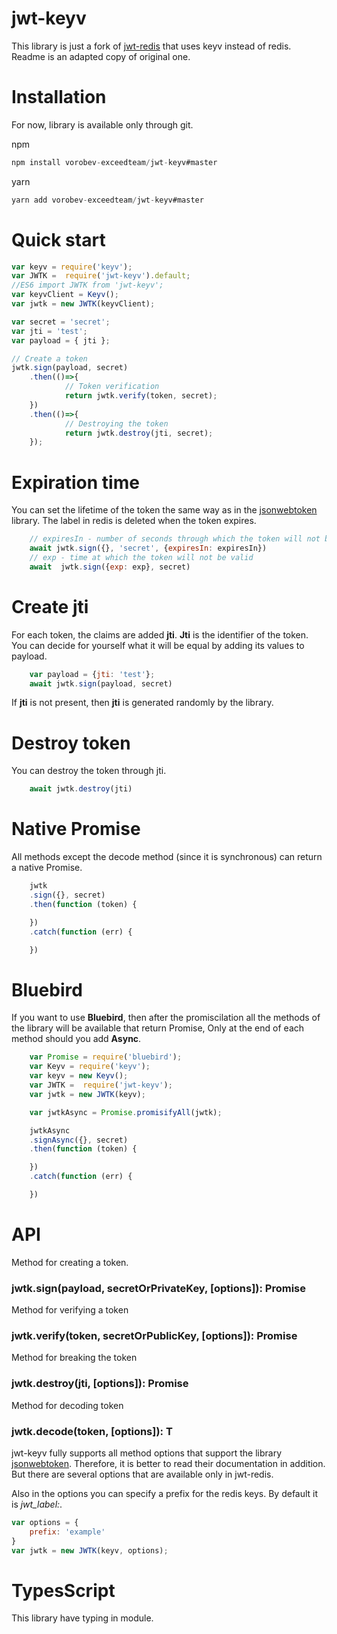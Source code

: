 # jwt-keyv

This library is just a fork of [jwt-redis](https://github.com/Natashkinsasha/jwt-redis-v2) that uses keyv instead of redis. Readme is an adapted copy of original one.


# Installation

For now, library is available only through git.

npm
```javascript
npm install vorobev-exceedteam/jwt-keyv#master
```
yarn
```javascript
yarn add vorobev-exceedteam/jwt-keyv#master
```


# Quick start

```javascript
var keyv = require('keyv');
var JWTK =  require('jwt-keyv').default;
//ES6 import JWTK from 'jwt-keyv';
var keyvClient = Keyv();
var jwtk = new JWTK(keyvClient);

var secret = 'secret';
var jti = 'test';
var payload = { jti };

// Create a token
jwtk.sign(payload, secret)
    .then(()=>{
            // Token verification
            return jwtk.verify(token, secret);
    })
    .then(()=>{
            // Destroying the token
            return jwtk.destroy(jti, secret);
    });
```

# Expiration time
You can set the lifetime of the token the same way as in the [jsonwebtoken](https://www.npmjs.com/package/jsonwebtoken) library.
The label in redis is deleted when the token expires.
```javascript
    // expiresIn - number of seconds through which the token will not be valid
    await jwtk.sign({}, 'secret', {expiresIn: expiresIn})
    // exp - time at which the token will not be valid
    await  jwtk.sign({exp: exp}, secret)
```

# Create jti

For each token, the claims are added **jti**. **Jti** is the identifier of the token.
You can decide for yourself what it will be equal by adding its values to payload.

```javascript
    var payload = {jti: 'test'};
    await jwtk.sign(payload, secret)
```

If **jti** is not present, then **jti** is generated randomly by the library.

# Destroy token

You can destroy the token through jti.

```javascript
    await jwtk.destroy(jti)
```


# Native Promise

All methods except the decode method (since it is synchronous) can return a native Promise.

```javascript
    jwtk
    .sign({}, secret)
    .then(function (token) {

    })
    .catch(function (err) {

    })
```

# Bluebird

If you want to use **Bluebird**, then after the promiscilation all the methods of the library will be available that return Promise,
Only at the end of each method should you add **Async**.

```javascript
    var Promise = require('bluebird');
    var Keyv = require('keyv');
    var keyv = new Keyv();
    var JWTK =  require('jwt-keyv');
    var jwtk = new JWTK(keyv);

    var jwtkAsync = Promise.promisifyAll(jwtk);

    jwtkAsync
    .signAsync({}, secret)
    .then(function (token) {

    })
    .catch(function (err) {

    })
```

# API

Method for creating a token.
### jwtk.sign(payload, secretOrPrivateKey, [options]): Promise<string> ###

Method for verifying a token
### jwtk.verify<T>(token, secretOrPublicKey, [options]): Promise<T> ###

Method for breaking the token
### jwtk.destroy(jti, [options]): Promise<void> ###

Method for decoding token
### jwtk.decode<T>(token, [options]): T ###

jwt-keyv fully supports all method options that support the library [jsonwebtoken](https://www.npmjs.com/package/jsonwebtoken).
Therefore, it is better to read their documentation in addition. But there are several options that are available only in jwt-redis.

Also in the options you can specify a prefix for the redis keys. By default it is *jwt_label:*.

```javascript
var options = {
    prefix: 'example'
}
var jwtk = new JWTK(keyv, options);
```

# TypesScript

This library have typing in module.
